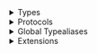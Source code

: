 <details>
<summary>Types</summary>

  - [AttachmentButton](/AttachmentButton)
  - [AttachmentPlaceholderView](/AttachmentPlaceholderView)
  - [AttachmentPreviewContainer](/AttachmentPreviewContainer)
  - [CellSeparatorReusableView](/CellSeparatorReusableView)
  - [ChatAvatarView](/ChatAvatarView)
  - [ChatCommandSuggestionView](/ChatCommandSuggestionView)
  - [ChatLoadingIndicator](/ChatLoadingIndicator)
  - [ChatNavigationBar](/ChatNavigationBar)
  - [ChatOnlineIndicatorView](/ChatOnlineIndicatorView)
  - [ChatSuggestionsCollectionViewLayout](/ChatSuggestionsCollectionViewLayout)
  - [ChatSuggestionsHeaderView](/ChatSuggestionsHeaderView)
  - [CheckboxControl](/CheckboxControl)
  - [CircularCloseButton](/CircularCloseButton)
  - [CloseButton](/CloseButton)
  - [CommandButton](/CommandButton)
  - [CommandLabelView](/CommandLabelView)
  - [ConfirmButton](/ConfirmButton)
  - [ContainerStackView](/ContainerStackView)
  - [ContainerStackView.Alignment](/ContainerStackView.Alignment)
  - [ContainerStackView.Distribution](/ContainerStackView.Distribution)
  - [ContainerStackView.Spacing](/ContainerStackView.Spacing)
  - [CreateChatChannelButton](/CreateChatChannelButton)
  - [DefaultAttachmentPreviewProvider](/DefaultAttachmentPreviewProvider)
  - [FileAttachmentView](/FileAttachmentView)
  - [FileAttachmentView.Content](/FileAttachmentView.Content)
  - [ImageAttachmentView](/ImageAttachmentView)
  - [InputTextView](/InputTextView)
  - [ListCollectionViewLayout](/ListCollectionViewLayout)
  - [QuotedAvatarAlignment](/QuotedAvatarAlignment)
  - [SendButton](/SendButton)
  - [ShareButton](/ShareButton)
  - [ShrinkInputButton](/ShrinkInputButton)
  - [SwiftUIViewRepresentable](/SwiftUIViewRepresentable)
  - [\_AttachmentsPreviewVC](/_AttachmentsPreviewVC)
  - [\_Button](/_Button)
  - [\_ChatChannelAvatarView](/_ChatChannelAvatarView)
  - [\_ChatChannelAvatarView.SwiftUIWrapper](/_ChatChannelAvatarView.SwiftUIWrapper)
  - [\_ChatCommandSuggestionCollectionViewCell](/_ChatCommandSuggestionCollectionViewCell)
  - [\_ChatMentionSuggestionCollectionViewCell](/_ChatMentionSuggestionCollectionViewCell)
  - [\_ChatMentionSuggestionView](/_ChatMentionSuggestionView)
  - [\_ChatMessageComposerSuggestionsCommandDataSource](/_ChatMessageComposerSuggestionsCommandDataSource)
  - [\_ChatMessageComposerSuggestionsMentionDataSource](/_ChatMessageComposerSuggestionsMentionDataSource)
  - [\_ChatPresenceAvatarView](/_ChatPresenceAvatarView)
  - [\_ChatSuggestionsCollectionReusableView](/_ChatSuggestionsCollectionReusableView)
  - [\_ChatSuggestionsCollectionView](/_ChatSuggestionsCollectionView)
  - [\_ChatSuggestionsViewController](/_ChatSuggestionsViewController)
  - [\_ChatUserAvatarView](/_ChatUserAvatarView)
  - [\_CollectionReusableView](/_CollectionReusableView)
  - [\_CollectionViewCell](/_CollectionViewCell)
  - [\_Control](/_Control)
  - [\_CurrentChatUserAvatarView](/_CurrentChatUserAvatarView)
  - [\_InputChatMessageView](/_InputChatMessageView)
  - [\_InputChatMessageView.Content](/_InputChatMessageView.Content)
  - [\_NavigationBar](/_NavigationBar)
  - [\_QuotedChatMessageView](/_QuotedChatMessageView)
  - [\_QuotedChatMessageView.Content](/_QuotedChatMessageView.Content)
  - [\_QuotedChatMessageView.SwiftUIWrapper](/_QuotedChatMessageView.SwiftUIWrapper)
  - [\_View](/_View)
  - [\_ViewController](/_ViewController)

</details>

<details>
<summary>Protocols</summary>

  - [AttachmentPreviewProvider](/AttachmentPreviewProvider)
  - [Customizable](/Customizable)
  - [ListCollectionViewLayoutDelegate](/ListCollectionViewLayoutDelegate)
  - [MaskProviding](/MaskProviding)
  - [SwiftUIRepresentable](/SwiftUIRepresentable)
  - [\_ChatChannelAvatarViewSwiftUIView](/_ChatChannelAvatarViewSwiftUIView)
  - [\_QuotedChatMessageViewSwiftUIView](/_QuotedChatMessageViewSwiftUIView)

</details>

<details>
<summary>Global Typealiases</summary>

  - [AttachmentsPreviewVC](/AttachmentsPreviewVC)
  - [ChatChannelAvatarView](/ChatChannelAvatarView)
  - [ChatCommandSuggestionCollectionViewCell](/ChatCommandSuggestionCollectionViewCell)
  - [ChatMentionSuggestionCollectionViewCell](/ChatMentionSuggestionCollectionViewCell)
  - [ChatMentionSuggestionView](/ChatMentionSuggestionView)
  - [ChatMessageComposerSuggestionsCommandDataSource](/ChatMessageComposerSuggestionsCommandDataSource)
  - [ChatMessageComposerSuggestionsMentionDataSource](/ChatMessageComposerSuggestionsMentionDataSource)
  - [ChatPresenceAvatarView](/ChatPresenceAvatarView)
  - [ChatSuggestionsCollectionReusableView](/ChatSuggestionsCollectionReusableView)
  - [ChatSuggestionsCollectionView](/ChatSuggestionsCollectionView)
  - [ChatSuggestionsViewController](/ChatSuggestionsViewController)
  - [ChatUserAvatarView](/ChatUserAvatarView)
  - [CurrentChatUserAvatarView](/CurrentChatUserAvatarView)
  - [InputChatMessageView](/InputChatMessageView)
  - [QuotedChatMessageView](/QuotedChatMessageView)

</details>

<details>
<summary>Extensions</summary>

  - [AppearanceProvider](/AppearanceProvider)
  - [ComponentsProvider](/ComponentsProvider)
  - [FileAttachmentPayload](/FileAttachmentPayload)
  - [ImageAttachmentPayload](/ImageAttachmentPayload)

</details>
